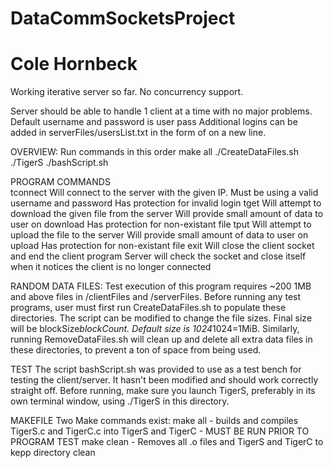# DataCommSocketsProject
# Cole Hornbeck

Working iterative server so far. No concurrency support.

Server should be able to handle 1 client at a time with
no major problems. Default username and password is
	user
	pass
Additional logins can be added in serverFiles/usersList.txt
in the form of <username> <password> on a new line.


OVERVIEW: Run commands in this order
make all
./CreateDataFiles.sh
./TigerS
./bashScript.sh


PROGRAM COMMANDS	
tconnect <IP> <user> <password>
	Will connect to the server with the given IP.
	Must be using a valid username and password
	Has protection for invalid login
tget <fileName>
	Will attempt to download the given file from the server
	Will provide small amount of data to user on download
	Has protection for non-existant file
tput <fileName>
	Will attempt to upload the file to the server
	Will provide small amount of data to user on upload
	Has protection for non-existant file
exit
	Will close the client socket and end the client program
	Server will check the socket and close itself when it notices
		the client is no longer connected
	

RANDOM DATA FILES:
Test execution of this program requires ~200 1MB and above
files in /clientFiles and /serverFiles. Before running any
test programs, user must first run CreateDataFiles.sh to
populate these directories. The script can be modified to
change the file sizes. Final size will be blockSize*blockCount.
Default size is 1024*1024=1MiB.
Similarly, running RemoveDataFiles.sh will clean up and
delete all extra data files in these directories, to prevent
a ton of space from being used.


TEST
The script bashScript.sh was provided to use as a test bench
for testing the client/server. It hasn't been modified
and should work correctly straight off.
Before running, make sure you launch TigerS, preferably
in its own terminal window, using ./TigerS in this directory.


MAKEFILE
Two Make commands exist:
make all - builds and compiles TigerS.c and TigerC.c into
	TigerS and TigerC - MUST BE RUN PRIOR TO PROGRAM TEST
make clean - Removes all .o files and TigerS and TigerC to
	kepp directory clean
